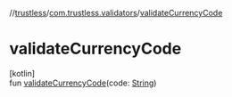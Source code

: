 //[trustless](../../index.md)/[com.trustless.validators](index.md)/[validateCurrencyCode](validate-currency-code.md)

# validateCurrencyCode

[kotlin]\
fun [validateCurrencyCode](validate-currency-code.md)(code: [String](https://kotlinlang.org/api/latest/jvm/stdlib/kotlin/-string/index.html))
